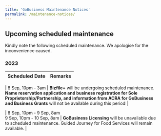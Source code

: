 ```yaml
---
title: 'GoBusiness Maintenance Notices'
permalink: /maintenance-notices/
---
```


## Upcoming scheduled maintenance

Kindly note the following scheduled maintenance. We apologise for the inconvenience caused.

### 2023 

| **Scheduled Date** | **Remarks** | 
| ------  |------------------|  

| 8 Sep, 10pm - 3am | **Bizfile+** will be undergoing scheduled maintenance. **Name reservation application and business registration for Sole Proprietorship/Partnership, and information from ACRA for GoBusiness and Business Grants** will not be available during this period | 

| 8 Sep, 10pm - 9 Sep, 8am<br>9 Sep, 10pm - 10 Sep, 8am | **GoBusiness Licensing** will be unavailable due to scheduled maintenance. Guided Journey for Food Services will remain available. | 

<script src="/jquery/jquery.min.js"></script>
<script src="/jquery/resize-tables.js"></script>

